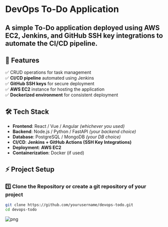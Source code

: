 # DevOps To-Do Application

<h2>A simple To-Do application deployed using AWS EC2, Jenkins, and GitHub SSH key integrations to automate the CI/CD pipeline.</h2>

## 🚀 Features  
✅ CRUD operations for task management  
✅ **CI/CD pipeline** automated using Jenkins  
✅ **GitHub SSH keys** for secure deployment  
✅ **AWS EC2** instance for hosting the application  
✅ **Dockerized environment** for consistent deployment 


## 🛠️ Tech Stack  
- **Frontend**: React / Vue / Angular *(whichever you used)*  
- **Backend**: Node.js / Python / FastAPI *(your backend choice)*  
- **Database**: PostgreSQL / MongoDB *(your DB choice)*  
- **CI/CD**: **Jenkins + GitHub Actions (SSH Key Integrations)**  
- **Deployment**: **AWS EC2**  
- **Containerization**: Docker (if used)  

## ⚡ Project Setup  

### 1️⃣ Clone the Repository or create a git repository of your project
```bash
git clone https://github.com/yourusername/devops-todo.git
cd devops-todo
```

![png](https://github.com/delleshkarthik/todo/blob/main/62bd9629-1740-4933-bbb1-7ddda48bcb6a.jpg?raw=true)

